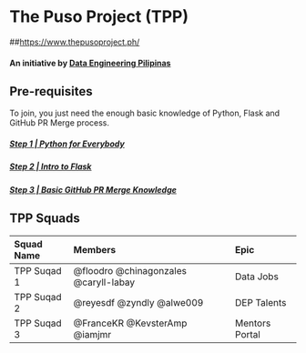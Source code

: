 # The Puso Project (TPP)
##https://www.thepusoproject.ph/
#### An initiative by [Data Engineering Pilipinas](https://dataengineering.ph/)

## Pre-requisites
To join, you just need the enough basic knowledge of Python, Flask and GitHub PR Merge process.
##### [Step 1 | Python for Everybody](https://citizendev.code.sydney/)
##### [Step 2 | Intro to Flask](https://www.youtube.com/playlist?list=PLXmMXHVSvS-AjwTOtiW1DXFYTgUlrUmHV)
##### [Step 3 | Basic GitHub PR Merge Knowledge](https://github.com/dataengineeringpilipinas/thepusoproject/wiki/CitizenDev-%7C-TPP-GitHub-PR-Merge-Flow)

## TPP Squads
| Squad Name | Members  | Epic  |
| :------------ | :------------ | :------------ |
|TPP Suqad 1  |  @floodro @chinagonzales @caryll-labay | Data Jobs   |
|TPP Suqad 2  |  @reyesdf @zyndly @alwe009 | DEP Talents |
|TPP Suqad 3  |   @FranceKR @KevsterAmp @iamjmr | Mentors Portal |